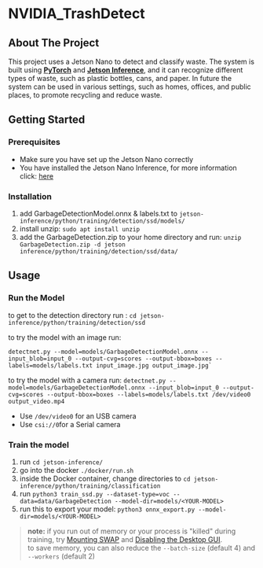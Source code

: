 # NVIDIA_TrashDetect
## About The Project
This project uses a Jetson Nano to detect and classify waste. The system is built using **[PyTorch](https://github.com/pytorch/pytorch)** and **[Jetson Inference](https://github.com/dusty-nv/jetson-inference)**, and it can recognize different types of waste, such as plastic bottles, cans, and paper. In future the system can be used in various settings, such as homes, offices, and public places, to promote recycling and reduce waste.



 
## Getting Started

### Prerequisites

 - Make sure you have set up the Jetson Nano correctly
 - You have installed the Jetson Nano Inference, for more information click: [here](https://github.com/dusty-nv/jetson-inference/blob/master/docs/jetpack-setup-2.md)

### Installation 

 1. add GarbageDetectionModel.onnx  & labels.txt to `jetson-inference/python/training/detection/ssd/models/`
 2. install unzip: `sudo apt install unzip`
 3.  add the GarbageDetection.zip to your home directory and run: 
 `unzip GarbageDetection.zip -d jetson inference/python/training/detection/ssd/data/`


 ## Usage
 ### Run the Model
to get to the detection directory run : `cd jetson-inference/python/training/detection/ssd` 

 to try the model with an image run:
 
    detectnet.py --model=models/GarbageDetectionModel.onnx --input_blob=input_0 --output-cvg=scores --output-bbox=boxes --labels=models/labels.txt input_image.jpg output_image.jpg`

to try the model with a camera run:
    `detectnet.py --model=models/GarbageDetectionModel.onnx --input_blob=input_0 --output-cvg=scores --output-bbox=boxes --labels=models/labels.txt /dev/video0 output_video.mp4`

 - Use `/dev/video0` for an USB camera
 - Use `csi://0`for a Serial camera

### Train the model

 1. run `cd jetson-inference/`
 2. go into the docker `./docker/run.sh`
 3. inside the Docker container, change directories to `cd jetson-inference/python/training/classification`
 4. run `python3 train_ssd.py --dataset-type=voc --data=data/GarbageDetection --model-dir=models/<YOUR-MODEL>`
 5. run this to export your model: `python3 onnx_export.py --model-dir=models/<YOUR-MODEL>`

> **note:** if you run out of memory or your process is "killed" during training, try [Mounting SWAP](https://github.com/dusty-nv/jetson-inference/blob/master/docs/pytorch-transfer-learning.md#mounting-swap) and [Disabling the Desktop GUI](https://github.com/dusty-nv/jetson-inference/blob/master/docs/pytorch-transfer-learning.md#disabling-the-desktop-gui).  
to save memory, you can also reduce the `--batch-size` (default 4) and `--workers` (default 2)

    

  





 
